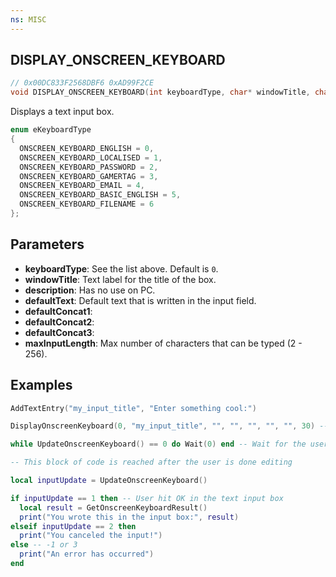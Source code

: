 ```yaml
---
ns: MISC
---
```

## DISPLAY_ONSCREEN_KEYBOARD

```c
// 0x00DC833F2568DBF6 0xAD99F2CE
void DISPLAY_ONSCREEN_KEYBOARD(int keyboardType, char* windowTitle, char* description, char* defaultText, char* defaultConcat1, char* defaultConcat2, char* defaultConcat3, int maxInputLength);
```

Displays a text input box.

```c
enum eKeyboardType
{
  ONSCREEN_KEYBOARD_ENGLISH = 0,
  ONSCREEN_KEYBOARD_LOCALISED = 1,
  ONSCREEN_KEYBOARD_PASSWORD = 2,
  ONSCREEN_KEYBOARD_GAMERTAG = 3,
  ONSCREEN_KEYBOARD_EMAIL = 4,
  ONSCREEN_KEYBOARD_BASIC_ENGLISH = 5,
  ONSCREEN_KEYBOARD_FILENAME = 6
};
```

## Parameters
* **keyboardType**: See the list above. Default is `0`.
* **windowTitle**: Text label for the title of the box.
* **description**: Has no use on PC.
* **defaultText**: Default text that is written in the input field.
* **defaultConcat1**:
* **defaultConcat2**:
* **defaultConcat3**:
* **maxInputLength**: Max number of characters that can be typed (2 - 256).


## Examples
```lua
AddTextEntry("my_input_title", "Enter something cool:")

DisplayOnscreenKeyboard(0, "my_input_title", "", "", "", "", "", 30) -- Show the text input box

while UpdateOnscreenKeyboard() == 0 do Wait(0) end -- Wait for the user to stop editing

-- This block of code is reached after the user is done editing

local inputUpdate = UpdateOnscreenKeyboard()

if inputUpdate == 1 then -- User hit OK in the text input box
  local result = GetOnscreenKeyboardResult()
  print("You wrote this in the input box:", result)
elseif inputUpdate == 2 then
  print("You canceled the input!")
else -- -1 or 3
  print("An error has occurred")
end
```
